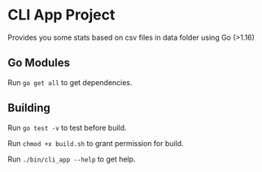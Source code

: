 # CLI App Project

Provides you some stats based on csv files in data folder using Go (>1.16)

## Go Modules
Run `go get all` to get dependencies.

## Building

Run `go test -v` to test before build.

Run `chmod +x build.sh` to grant permission for build.

Run `./bin/cli_app --help` to get help.